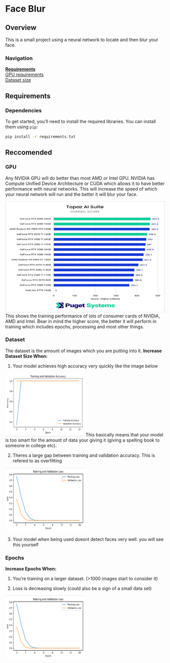# Face Blur

## Overview

This is a small project using a neural network to locate and then blur your face.
<br>
### Navigation
**[Requirements](#requirements)**
<br>
[GPU requirements](#gpu)
<br>
[Dataset size](#dataset)

## Requirements
### Dependencies

To get started, you'll need to install the required libraries. You can install them using `pip`:

```bash
pip install -r requirements.txt
```
## Reccomended
### GPU
Any NVIDIA GPU will do better than most AMD or Intel GPU. NVIDIA has Compute Unified Device Architecture or CUDA which allows it to have better performance with neural networks. This will increase the speed of which your neural network will run and the better it will blur your face.
<div>
  <img src="./assets/nvidia_training.png" width="700" height="350">
  
</div>
This shows the training performance of lots of consumer cards of NVIDIA, AMD and Intel. Bear in mind the higher score, the better it will perform in training which includes epochs, processing and most other things.

### Dataset
The dataset is the amount of images which you are putting into it.
**Increase Dataset Size When:**

1. Your model achieves high accuracy very quickly like the image below
<img src="./assets/high_accuracy.png" width="250" height="200">
This basically means that your model is too smart for the amount of data your giving it (giving a spelling book to someone in college etc).

2. Theres a large gap between training and validation accuracy. This is refered to as overfitting
<img src="./assets/gap_between_training_validation.PNG" width="250" height="200">

3. Your model when being used doesnt detect faces very well. you will see this yourself

### Epochs
**Increase Epochs When:**

1. You’re training on a larger dataset. (>1000 images  start to consider it)
  
2. Loss is decreasing slowly (could also be a sign of a small data set)
<img src="./assets/gap_between_training_validation.PNG" width="250" height="200">


